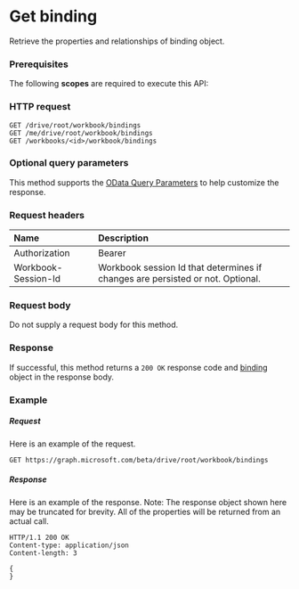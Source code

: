# Get binding

Retrieve the properties and relationships of binding object.
### Prerequisites
The following **scopes** are required to execute this API: 
### HTTP request
<!-- { "blockType": "ignored" } -->
```http
GET /drive/root/workbook/bindings
GET /me/drive/root/workbook/bindings
GET /workbooks/<id>/workbook/bindings
```
### Optional query parameters
This method supports the [OData Query Parameters](http://graph.microsoft.io/docs/overview/query_parameters) to help customize the response.

### Request headers
| Name      |Description|
|:----------|:----------|
| Authorization  | Bearer <code>|
| Workbook-Session-Id  | Workbook session Id that determines if changes are persisted or not. Optional.|

### Request body
Do not supply a request body for this method.
### Response
If successful, this method returns a `200 OK` response code and [binding](../resources/binding.md) object in the response body.
### Example
##### Request
Here is an example of the request.
<!-- {
  "blockType": "request",
  "name": "get_binding"
}-->
```http
GET https://graph.microsoft.com/beta/drive/root/workbook/bindings
```
##### Response
Here is an example of the response. Note: The response object shown here may be truncated for brevity. All of the properties will be returned from an actual call.
<!-- {
  "blockType": "response",
  "truncated": true,
  "@odata.type": "microsoft.graph.binding"
} -->
```http
HTTP/1.1 200 OK
Content-type: application/json
Content-length: 3

{
}
```

<!-- uuid: 8fcb5dbc-d5aa-4681-8e31-b001d5168d79
2015-10-25 14:57:30 UTC -->
<!-- {
  "type": "#page.annotation",
  "description": "Get binding",
  "keywords": "",
  "section": "documentation",
  "tocPath": ""
}-->
